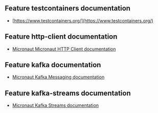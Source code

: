 ## Feature testcontainers documentation

- [https://www.testcontainers.org/](https://www.testcontainers.org/)

## Feature http-client documentation

- [Micronaut Micronaut HTTP Client documentation](https://docs.micronaut.io/latest/guide/index.html#httpClient)

## Feature kafka documentation

- [Micronaut Kafka Messaging documentation](https://micronaut-projects.github.io/micronaut-kafka/latest/guide/index.html)

## Feature kafka-streams documentation

- [Micronaut Kafka Streams documentation](https://micronaut-projects.github.io/micronaut-kafka/latest/guide/index.html#kafkaStream)

